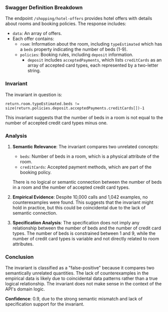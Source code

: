 ### Swagger Definition Breakdown

The endpoint `/shopping/hotel-offers` provides hotel offers with details about rooms and booking policies. The response includes:
- `data`: An array of offers.
- Each offer contains:
  - `room`: Information about the room, including `typeEstimated` which has a `beds` property indicating the number of beds (1-9).
  - `policies`: Booking rules, including `deposit` information.
    - `deposit` includes `acceptedPayments`, which lists `creditCards` as an array of accepted card types, each represented by a two-letter string.

### Invariant

The invariant in question is:

`return.room.typeEstimated.beds != size(return.policies.deposit.acceptedPayments.creditCards[])-1`

This invariant suggests that the number of beds in a room is not equal to the number of accepted credit card types minus one.

### Analysis

1. **Semantic Relevance**: The invariant compares two unrelated concepts:
   - `beds`: Number of beds in a room, which is a physical attribute of the room.
   - `creditCards`: Accepted payment methods, which are part of the booking policy.

   There is no logical or semantic connection between the number of beds in a room and the number of accepted credit card types.

2. **Empirical Evidence**: Despite 10,000 calls and 1,042 examples, no counterexamples were found. This suggests that the invariant might hold in practice, but this could be coincidental due to the lack of semantic connection.

3. **Specification Analysis**: The specification does not imply any relationship between the number of beds and the number of credit card types. The number of beds is constrained between 1 and 9, while the number of credit card types is variable and not directly related to room attributes.

### Conclusion

The invariant is classified as a "false-positive" because it compares two semantically unrelated quantities. The lack of counterexamples in the empirical data is likely due to coincidental data patterns rather than a true logical relationship. The invariant does not make sense in the context of the API's domain logic.

**Confidence**: 0.9, due to the strong semantic mismatch and lack of specification support for the invariant.
